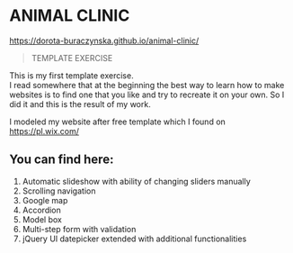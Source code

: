 # ANIMAL CLINIC

https://dorota-buraczynska.github.io/animal-clinic/

> TEMPLATE EXERCISE
 
This is my first template exercise. <br> 
I read somewhere that at the beginning the best way to learn how to make websites is to find one that you like and try to recreate it on your own. So I did it and this is the result of my work.

I modeled my website after free template which I found on https://pl.wix.com/

## You can find here:

1. Automatic slideshow with ability of changing sliders manually 
2. Scrolling navigation
3. Google map
4. Accordion
5. Model box
6. Multi-step form with validation 
7. jQuery UI datepicker extended with additional functionalities



